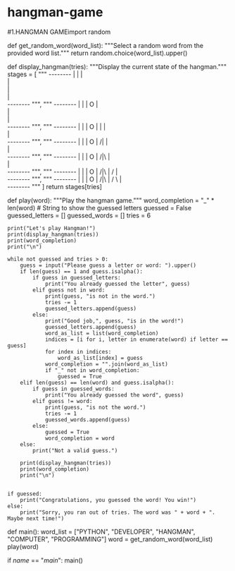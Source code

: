 # hangman-game
#1.HANGMAN GAMEimport random

def get_random_word(word_list):
    """Select a random word from the provided word list."""
    return random.choice(word_list).upper()

def display_hangman(tries):
    """Display the current state of the hangman."""
    stages = [
        """
           --------
           |      |
           |      
           |    
           |      
           |     
        --------
        """,
        """
           --------
           |      |
           |      O
           |    
           |      
           |     
        --------
        """,
        """
           --------
           |      |
           |      O
           |      |
           |      
           |     
        --------
        """,
        """
           --------
           |      |
           |      O
           |     /|
           |      
           |     
        --------
        """,
        """
           --------
           |      |
           |      O
           |     /|\\
           |      
           |     
        --------
        """,
        """
           --------
           |      |
           |      O
           |     /|\\
           |     / 
           |     
        --------
        """,
        """
           --------
           |      |
           |      O
           |     /|\\
           |     / \\
           |     
        --------
        """
    ]
    return stages[tries]

def play(word):
    """Play the hangman game."""
    word_completion = "_" * len(word)  # String to show the guessed letters
    guessed = False
    guessed_letters = []
    guessed_words = []
    tries = 6

    print("Let's play Hangman!")
    print(display_hangman(tries))
    print(word_completion)
    print("\n")

    while not guessed and tries > 0:
        guess = input("Please guess a letter or word: ").upper()
        if len(guess) == 1 and guess.isalpha():
            if guess in guessed_letters:
                print("You already guessed the letter", guess)
            elif guess not in word:
                print(guess, "is not in the word.")
                tries -= 1
                guessed_letters.append(guess)
            else:
                print("Good job,", guess, "is in the word!")
                guessed_letters.append(guess)
                word_as_list = list(word_completion)
                indices = [i for i, letter in enumerate(word) if letter == guess]
                for index in indices:
                    word_as_list[index] = guess
                word_completion = "".join(word_as_list)
                if "_" not in word_completion:
                    guessed = True
        elif len(guess) == len(word) and guess.isalpha():
            if guess in guessed_words:
                print("You already guessed the word", guess)
            elif guess != word:
                print(guess, "is not the word.")
                tries -= 1
                guessed_words.append(guess)
            else:
                guessed = True
                word_completion = word
        else:
            print("Not a valid guess.")
        
        print(display_hangman(tries))
        print(word_completion)
        print("\n")
        

    if guessed:
        print("Congratulations, you guessed the word! You win!")
    else:
        print("Sorry, you ran out of tries. The word was " + word + ". Maybe next time!")

def main():
    word_list = ["PYTHON", "DEVELOPER", "HANGMAN", "COMPUTER", "PROGRAMMING"]
    word = get_random_word(word_list)
    play(word)

if _name_ == "_main_":
    main()
